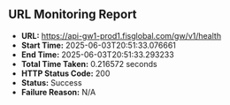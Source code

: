 ## URL Monitoring Report

- **URL:** https://api-gw1-prod1.fisglobal.com/gw/v1/health
- **Start Time:** 2025-06-03T20:51:33.076661
- **End Time:** 2025-06-03T20:51:33.293233
- **Total Time Taken:** 0.216572 seconds
- **HTTP Status Code:** 200
- **Status:** Success
- **Failure Reason:** N/A
